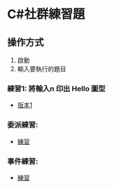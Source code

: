 # C#社群練習題

## 操作方式
1. 啟動
2. 輸入要執行的題目


### 練習1: 將輸入n 印出 Hello 圖型
- [版本1](https://github.com/LINDuke-Lin/CSharp-Exercise/tree/main/CSharpExercise/PrintHello)

### 委派練習: 
- [練習](https://github.com/LINDuke-Lin/CSharp-Exercise/tree/main/CSharpExercise/DelegateExercise)

### 事件練習: 
- [練習](https://github.com/LINDuke-Lin/CSharp-Exercise/tree/origin/chicken/CSharpExercise/EventDemo)